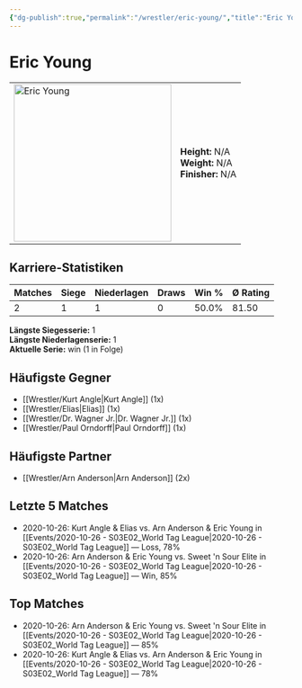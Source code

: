 ```yaml
---
{"dg-publish":true,"permalink":"/wrestler/eric-young/","title":"Eric Young","tags":["wrestler"],"noteIcon":""}
---
```



# Eric Young

<table>
        <tr>
        <td><img src="https://github.com/CptSpaulding1980/choke-slam-wrestling/releases/download/images/Eric_Young.png" width="280" alt="Eric Young"></td>
        <td>
        <b>Height:</b> N/A<br>
        <b>Weight:</b> N/A<br>
        <b>Finisher:</b> N/A<br>
        </td>
        </tr>
        </table>
        

## Karriere-Statistiken

| Matches | Siege | Niederlagen | Draws | Win % | Ø Rating |
|---------|-------|-------------|-------|-------|-----------|
| 2 | 1 | 1 | 0 | 50.0% | 81.50 |

**Längste Siegesserie:** 1<br>**Längste Niederlagenserie:** 1<br>**Aktuelle Serie:** win (1 in Folge)


## Häufigste Gegner
- [[Wrestler/Kurt Angle\|Kurt Angle]] (1x)
- [[Wrestler/Elias\|Elias]] (1x)
- [[Wrestler/Dr. Wagner Jr.\|Dr. Wagner Jr.]] (1x)
- [[Wrestler/Paul Orndorff\|Paul Orndorff]] (1x)

## Häufigste Partner
- [[Wrestler/Arn Anderson\|Arn Anderson]] (2x)

## Letzte 5 Matches
- 2020-10-26: Kurt Angle & Elias vs. Arn Anderson & Eric Young in [[Events/2020-10-26 - S03E02_World Tag League\|2020-10-26 - S03E02_World Tag League]] — Loss, 78%
- 2020-10-26: Arn Anderson & Eric Young vs. Sweet 'n Sour Elite in [[Events/2020-10-26 - S03E02_World Tag League\|2020-10-26 - S03E02_World Tag League]] — Win, 85%

## Top Matches
- 2020-10-26: Arn Anderson & Eric Young vs. Sweet 'n Sour Elite in [[Events/2020-10-26 - S03E02_World Tag League\|2020-10-26 - S03E02_World Tag League]] — 85%
- 2020-10-26: Kurt Angle & Elias vs. Arn Anderson & Eric Young in [[Events/2020-10-26 - S03E02_World Tag League\|2020-10-26 - S03E02_World Tag League]] — 78%
